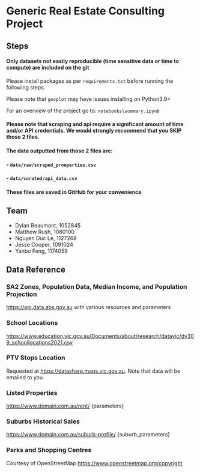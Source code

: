 # Generic Real Estate Consulting Project

## Steps
#### Only datasets not easily reproducible (time sensitive data or time to compute) are included on the git

Please install packages as per `requirements.txt` before running the following steps.

Please note that `geoplot` may have issues installing on Python3.9+

For an overview of the project go to: `notebooks\summary.ipynb`

#### Please note that scraping and api require a significant amount of time and/or API credentials. We would strongly recommend that you SKIP those 2 files.
#### The data outputted from those 2 files are:
#### - `data/raw/scraped_proeperties.csv`
#### - `data/curated/api_data.csv`

#### These files are saved in GitHub for your convenience

## Team
- Dylan Beaumont, 1052845
- Matthew Rush, 1080100
- Nguyen Duc Le, 1127268
- Jesse Cooper, 1091024
- Yanbo Feng, 1174059

## Data Reference
### SA2 Zones, Population Data, Median Income, and Population Projection
https://api.data.abs.gov.au with various resources and parameters

### School Locations
https://www.education.vic.gov.au/Documents/about/research/datavic/dv309_schoollocations2021.csv

### PTV Stops Location
Requested at https://datashare.maps.vic.gov.au.
Note that data will be emailed to you.

### Listed Properties
https://www.domain.com.au/rent/ {parameters}

### Suburbs Historical Sales
https://www.domain.com.au/suburb-profile/ {suburb_parameters}

### Parks and Shopping Centres
Courtesy of OpenStreetMap
https://www.openstreetmap.org/copyright
